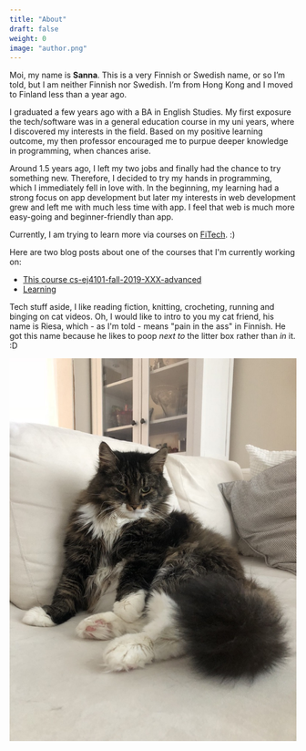 ```yaml
---
title: "About"
draft: false
weight: 0
image: "author.png"
---
```


Moi, my name is **Sanna**. This is a very Finnish or Swedish name, or so I’m told, but I am neither Finnish nor Swedish. I’m from Hong Kong and I moved to Finland less than a year ago.

I graduated a few years ago with a BA in English Studies. My first exposure the tech/software was in a general education course in my uni years, where I discovered my interests in the field. Based on my positive learning outcome, my then professor encouraged me to purpue deeper knowledge in programming, when chances arise.

Around 1.5 years ago, I left my two jobs and finally had the chance to try something new. Therefore, I decided to try my hands in programming, which I immediately fell in love with. In the beginning, my learning had a strong focus on app development but later my interests in web development grew and left me with much less time with app. I feel that web is much more easy-going and beginner-friendly than app.

Currently, I am trying to learn more via courses on [FiTech](https://fitech.io/en/). :)

Here are two blog posts about one of the courses that I'm currently working on:

- [This course cs-ej4101-fall-2019-XXX-advanced](blog/thiscourse)
- [Learning](blog/learning)

Tech stuff aside, I like reading fiction, knitting, crocheting, running and binging on cat videos. Oh, I would like to intro to you my cat friend, his name is Riesa, which - as I'm told - means "pain in the ass" in Finnish. He got this name because he likes to poop _next to_ the litter box rather than _in_ it. :D

![Riesa](home/sassy.jpeg)
